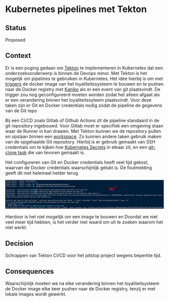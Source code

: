 # Kubernetes pipelines met Tekton

## Status

Proposed

## Context

Er is een poging gedaan om [Tekton](https://github.com/hanaim-devops/blog-kachung-tekton) te implementeren in Kubernetes dat een onderzoeksonderwerp is binnen de Devops minor. Met Tekton is het mogelijk om pipelines te gebruiken in Kubernetes. Het idee hierbij is om met [triggers](https://tekton.dev/docs/triggers/) de docker image van het loyaliteitssysteem te bouwen en te pushen naar de Docker registry met [Kaniko](https://hub.tekton.dev/tekton/task/kaniko) als er een event van git plaatsvindt. De trigger zou nog geconfigureerd moeten worden zodat het alleen afgaat als er een verandering binnen het loyaliteitssyteem plaatsvindt. Voor deze taken zijn er Git en Docker credentials nodig zodat de pipeline de gegevens van de Git repo

Bij een CI/CD zoals Gitlab of Github Actions zit de pipeline standaard in de git repository ingebouwd. Voor Gitlab moet er specifiek een omgeving staan waar de Runner in kan draaien. Met Tekton kunnen we de repository pullen en opslaan binnen een [workspace](https://tekton.dev/docs/pipelines/workspaces/). Zo kunnen andere taken gebruik maken van de opgehaalde Git repository. Hierbij is er gebruik gemaakt van SSH credentials om te kijken hoe [Kubernetes Secrets](https://kubernetes.io/docs/concepts/configuration/secret/#ssh-authentication-secrets) in elkaar zit, en een [git-clone task](https://hub.tekton.dev/tekton/task/git-clone) die van tevoren gemaakt is.

Het configureren van Git en Docker credentials heeft veel tijd gekost, waarvan de Docker credentials waarschijnlijk gelukt is. De foutmelding geeft dit niet helemaal helder terug.

![Foutmelding Docker Registry](./../img/tekton-kaniko-foutmelding.png)

Hierdoor is het niet mogelijk om een image te bouwen en  Doordat we niet veel meer tijd hebben, is het verder niet waard om uit te zoeken waarom het niet werkt.

## Decision

Schrappen van Tekton CI/CD voor het pitstop project wegens beperkte tijd.

## Consequences

Waarschijnlijk moeten we na elke verandering binnen het loyaliteitsysteem de Docker image elke keer pushen naar de Docker registry, tenzij er met lokale images wordt gewerkt.
